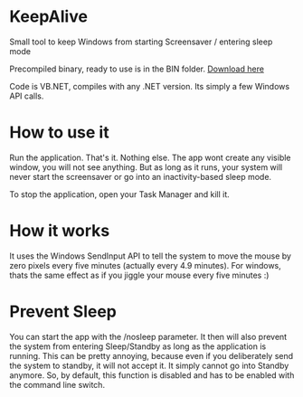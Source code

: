 # KeepAlive
Small tool to keep Windows from starting Screensaver / entering sleep mode

Precompiled binary, ready to use is in the BIN folder. [Download here](bin/KeepAlive.exe)

Code is VB.NET, compiles with any .NET version. Its simply a few Windows API calls.

# How to use it
Run the application. 
That's it. Nothing else. The app wont create any visible window, you will not see anything.
But as long as it runs, your system will never start the screensaver or go into an inactivity-based sleep mode.

To stop the application, open your Task Manager and kill it.


# How it works

It uses the Windows SendInput API to tell the system to move the mouse by zero pixels every five minutes (actually every 4.9 minutes).
For windows, thats the same effect as if you jiggle your mouse every five minutes :)


# Prevent Sleep
You can start the app with the /nosleep parameter. It then will also prevent the system from entering Sleep/Standby as long as the application is running.
This can be pretty annoying, because even if you deliberately send the system to standby, it will not accept it. It simply cannot go into Standby anymore.
So, by default, this function is disabled and has to be enabled with the command line switch.
